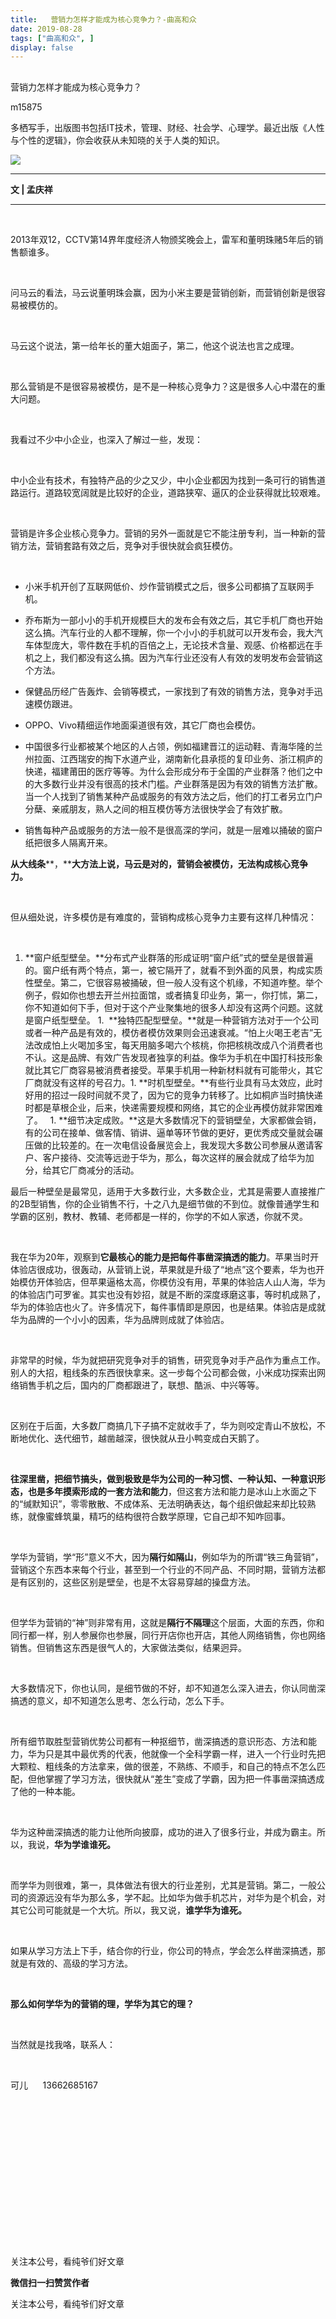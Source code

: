 ```yaml
---
title:   营销力怎样才能成为核心竞争力？-曲高和众
date: 2019-08-28
tags: ["曲高和众", ]
display: false
---
```



## 



营销力怎样才能成为核心竞争力？




m15875




多栖写手，出版图书包括IT技术，管理、财经、社会学、心理学。最近出版《人性与个性的逻辑》，你会收获从未知晓的关于人类的知识。


<img class="rich_pages" data-ratio="1.3328125" data-s="300,640" src="https://mmbiz.qpic.cn/mmbiz_jpg/fxGMiaL5Zj1gwiaW0t48Frib3awzmq3iaVfspgx0UDp8UXAozvmNCdOeUteOaGOfymbsDv5GnhpjcekF6UCCg485dA/640?wx_fmt=jpeg" data-type="jpeg" data-w="1280" style=""/>

****

**文 | 孟庆祥**

****

&nbsp;

2013年双12，CCTV第14界年度经济人物颁奖晚会上，雷军和董明珠赌5年后的销售额谁多。

&nbsp;

问马云的看法，马云说董明珠会赢，因为小米主要是营销创新，而营销创新是很容易被模仿的。

&nbsp;

马云这个说法，第一给年长的董大姐面子，第二，他这个说法也言之成理。

&nbsp;

那么营销是不是很容易被模仿，是不是一种核心竞争力？这是很多人心中潜在的重大问题。

&nbsp;

我看过不少中小企业，也深入了解过一些，发现：

&nbsp;

中小企业有技术，有独特产品的少之又少，中小企业都因为找到一条可行的销售道路运行。道路较宽阔就是比较好的企业，道路狭窄、逼仄的企业获得就比较艰难。

&nbsp;

营销是许多企业核心竞争力。营销的另外一面就是它不能注册专利，当一种新的营销方法，营销套路有效之后，竞争对手很快就会疯狂模仿。

&nbsp;
- 小米手机开创了互联网低价、炒作营销模式之后，很多公司都搞了互联网手机。
&nbsp;
- 乔布斯为一部小小的手机开规模巨大的发布会有效之后，其它手机厂商也开始这么搞。汽车行业的人都不理解，你一个小小的手机就可以开发布会，我大汽车体型庞大，零件数在手机的百倍之上，无论技术含量、观感、价格都远在手机之上，我们都没有这么搞。因为汽车行业还没有人有效的发明发布会营销这个方法。

- 保健品历经广告轰炸、会销等模式，一家找到了有效的销售方法，竞争对手迅速模仿跟进。

- OPPO、Vivo精细运作地面渠道很有效，其它厂商也会模仿。

- 中国很多行业都被某个地区的人占领，例如福建晋江的运动鞋、青海华隆的兰州拉面、江西瑞安的掏下水道产业，湖南新化县承揽的复印业务、浙江桐庐的快递，福建莆田的医疗等等。为什么会形成分布于全国的产业群落？他们之中的大多数行业并没有很高的技术门槛。产业群落是因为有效的销售方法扩散。当一个人找到了销售某种产品或服务的有效方法之后，他们的打工者另立门户分蘖、亲戚朋友，熟人之间的相互模仿等方法很快学会了有效扩散。

- 销售每种产品或服务的方法一般不是很高深的学问，就是一层难以捅破的窗户纸把很多人隔离开来。


**从大线条****，****大方法上说，马云是对的，营销会被模仿，无法构成核心竞争力。**

&nbsp;

但从细处说，许多模仿是有难度的，营销构成核心竞争力主要有这样几种情况：

&nbsp;
1. **窗户纸型壁垒。**分布式产业群落的形成证明“窗户纸”式的壁垒是很普遍的。窗户纸有两个特点，第一，被它隔开了，就看不到外面的风景，构成实质性壁垒。第二，它很容易被捅破，但一般人没有这个机缘，不知道咋整。举个例子，假如你也想去开兰州拉面馆，或者搞复印业务，第一，你打怵，第二，你不知道如何下手，但对于这个产业聚集地的很多人却没有这两个问题。这就是窗户纸型壁垒。&nbsp;1. &nbsp;**独特匹配型壁垒。**就是一种营销方法对于一个公司或者一种产品是有效的，模仿者模仿效果则会迅速衰减。“怕上火喝王老吉”无法改成怕上火喝加多宝，每天用脑多喝六个核桃，你把核桃改成八个消费者也不认。这是品牌、有效广告发现者独享的利益。像华为手机在中国打科技形象就比其它厂商容易被消费者接受。苹果手机用一种新材料就有可能带火，其它厂商就没有这样的号召力。1. **时机型壁垒。**有些行业具有马太效应，此时好用的招过一段时间就不灵了，因为它的竞争力转移了。比如桐庐当时搞快递时都是草根企业，后来，快递需要规模和网络，其它的企业再模仿就非常困难了。&nbsp; &nbsp;1. **细节决定成败。**这是大多数情况下的营销壁垒，大家都做会销，有的公司在接单、做客情、销讲、逼单等环节做的更好，更优秀成交量就会碾压做的比较差的。在一次电信设备展览会上，我发现大多数公司参展从邀请客户、客户接待、交流等远逊于华为，那么，每次这样的展会就成了给华为加分，给其它厂商减分的活动。


最后一种壁垒是最常见，适用于大多数行业，大多数企业，尤其是需要人直接推广的2B型销售，你的企业销售不行，十之八九是细节做的不到位。就像普通学生和学霸的区别，教材、教辅、老师都是一样的，你学的不如人家透，你就不灵。

&nbsp;

我在华为20年，观察到**它最核心的能力是把每件事凿深搞透的能力**。苹果当时开体验店很成功，很轰动，从营销上说，苹果就是升级了“地点”这个要素，华为也开始模仿开体验店，但苹果逼格太高，你模仿没有用，苹果的体验店人山人海，华为的体验店门可罗雀。其实也没有妙招，就是不断的深度琢磨这事，等时机成熟了，华为的体验店也火了。许多情况下，每件事情即是原因，也是结果。体验店是成就华为品牌的一个小小的因素，华为品牌则成就了体验店。

&nbsp;

非常早的时候，华为就把研究竞争对手的销售，研究竞争对手产品作为重点工作。别人的大招，粗线条的东西很快拿来。这一步每个公司都会做，小米成功探索出网络销售手机之后，国内的厂商都跟进了，联想、酷派、中兴等等。

&nbsp;

区别在于后面，大多数厂商搞几下子搞不定就收手了，华为则咬定青山不放松，不断地优化、迭代细节，越凿越深，很快就从丑小鸭变成白天鹅了。

&nbsp;

**往深里凿，把细节搞头，做到极致是华为公司的一种习惯、一种认知、一种意识形态，也是多年摸索形成的一套方法和能力**，但这套方法和能力是冰山上水面之下的“缄默知识”，零零散散、不成体系、无法明确表达，每个组织做起来却比较熟练，就像蜜蜂筑巢，精巧的结构很符合数学原理，它自己却不知咋回事。

&nbsp;

学华为营销，学“形”意义不大，因为**隔行如隔山**，例如华为的所谓“铁三角营销”，营销这个东西本来每个行业，甚至到一个行业的不同产品、不同时期，营销方法都是有区别的，这些区别是壁垒，也是不太容易穿越的操盘方法。

&nbsp;

但学华为营销的“神”则非常有用，这就是**隔行不隔理**这个层面，大面的东西，你和同行都一样，别人参展你也参展，同行开店你也开店，其他人网络销售，你也网络销售。但销售这东西是很气人的，大家做法类似，结果迥异。

&nbsp;

大多数情况下，你也认同，是细节做的不好，却不知道怎么深入进去，你认同凿深搞透的意义，却不知道怎么思考、怎么行动，怎么下手。

&nbsp;

所有细节取胜型营销优势公司都有一种抠细节，凿深搞透的意识形态、方法和能力，华为只是其中最优秀的代表，他就像一个全科学霸一样，进入一个行业时先把大颗粒、粗线条的方法拿来，做的很差，不熟练、不顺手，和自己的特点不怎么匹配，但他掌握了学习方法，很快就从“差生”变成了学霸，因为把一件事凿深搞透成了他的一种本能。

&nbsp;

华为这种凿深搞透的能力让他所向披靡，成功的进入了很多行业，并成为霸主。所以，我说，**华为学谁谁死。**

&nbsp;

而学华为则很难，第一，具体做法有很大的行业差别，尤其是营销。第二，一般公司的资源远没有华为那么多，学不起。比如华为做手机芯片，对华为是个机会，对其它公司可能就是一个大坑。所以，我又说，**谁学华为谁死。**

**&nbsp;**

如果从学习方法上下手，结合你的行业，你公司的特点，学会怎么样凿深搞透，那就是有效的、高级的学习方法。

&nbsp;

**那么如何学华为的营销的理，学华为其它的理？**

&nbsp;

当然就是找我咯，联系人：

&nbsp;

可儿&nbsp;&nbsp;&nbsp;&nbsp;&nbsp; 13662685167

&nbsp;

&nbsp;

&nbsp;

&nbsp;

&nbsp;

&nbsp;

&nbsp;

&nbsp;

关注本公号，看纯爷们好文章


**微信扫一扫赞赏作者**






关注本公号，看纯爷们好文章